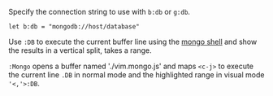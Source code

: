 Specify the connection string to use with `b:db` or `g:db`.

```vim
let b:db = "mongodb://host/database"
```

Use `:DB` to execute the current buffer line using the [mongo
shell](https://docs.mongodb.com/manual/mongo/) and show the results in a
vertical split, takes a range.

`:Mongo` opens a buffer named './vim.mongo.js' and maps `<c-j>` to execute the
current line `.DB` in normal mode and the highlighted range in visual mode
`'<,'>:DB`.
